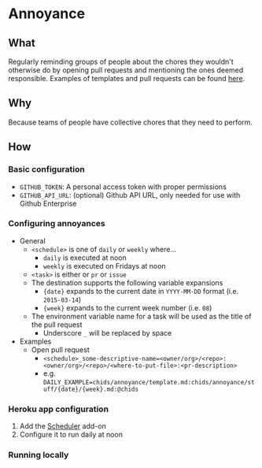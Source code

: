 # Annoyance

## What

Regularly reminding groups of people about the chores they wouldn't otherwise do by opening pull requests and mentioning the ones deemed responsible. Examples of templates and pull requests can be found [here](https://github.com/smp-labs/annoyances).

## Why

Because teams of people have collective chores that they need to perform.

## How

### Basic configuration

* `GITHUB_TOKEN`: A personal access token with proper permissions
* `GITHUB_API_URL`: (optional) Github API URL, only needed for use with Github Enterprise

### Configuring annoyances

* General
   * `<schedule>` is one of `daily` or `weekly` where...
      * `daily` is executed at noon
      * `weekly` is executed on Fridays at noon
   * `<task>` is either or `pr` or `issue`
   * The destination supports the following variable expansions
      * `{date}` expands to the current date in `YYYY-MM-DD` format (i.e. `2015-03-14`)
      * `{week}` expands to the current week number (i.e. `08`)
   * The environment variable name for a task will be used as the title of the pull request
      * Underscore `_` will be replaced by space ` `
* Examples
   * Open pull request
      * `<schedule>_some-descriptive-name=<owner/org>/<repo>:<owner/org>/<repo>/<where-to-put-file>:<pr-description>`
      * e.g. `DAILY_EXAMPLE=chids/annoyance/template.md:chids/annoyance/stuff/{date}/{week}.md:@chids`
### Heroku app configuration

1. Add the [Scheduler](https://devcenter.heroku.com/articles/scheduler) add-on
2. Configure it to run daily at noon

### Running locally
